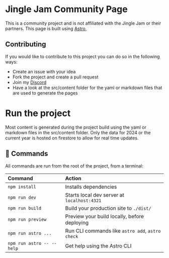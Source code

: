 # Jingle Jam Community Page

This is a community project and is not affiliated with the Jingle Jam or their partners.
This page is built using [Astro](https://astro.build/),

## Contributing

If you would like to contribute to this project you can do so in the following ways:
 - Create an issue with your idea
 - Fork the project and create a pull request
 - Join my [Discord](https://discord.gg/D5eqweWQPs) 
 - Have a look at the src/content folder for the yaml or markdown files that are used to generate the pages

# Run the project

Most content is generated during the project build using the yaml or markdown files in the src/content folder.
Only the data for 2024 or the current year is hosted on firestore to allow for real time updates.

## 🧞 Commands

All commands are run from the root of the project, from a terminal:

| Command                   | Action                                           |
| :------------------------ | :----------------------------------------------- |
| `npm install`             | Installs dependencies                            |
| `npm run dev`             | Starts local dev server at `localhost:4321`      |
| `npm run build`           | Build your production site to `./dist/`          |
| `npm run preview`         | Preview your build locally, before deploying     |
| `npm run astro ...`       | Run CLI commands like `astro add`, `astro check` |
| `npm run astro -- --help` | Get help using the Astro CLI                     |
